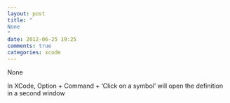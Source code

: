 ```yaml
---
layout: post
title: "
None
"
date: 2012-06-25 19:25
comments: true
categories: xcode
---
```


None


In XCode, Option + Command + ‘Click on a symbol’ will open the definition in a second window

